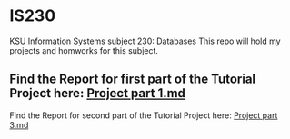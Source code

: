 # IS230
KSU Information Systems subject 230: Databases
This repo will hold my projects and homworks for this subject.

Find the Report for first part of the Tutorial Project here: [Project part 1.md](./phase1/ProjectPart1.md)
---
Find the Report for second part of the Tutorial Project here: [Project part 3.md](./phase2/ProjectPart2.md)
